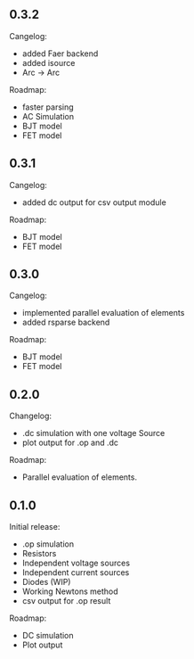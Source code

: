 ## 0.3.2
Cangelog:
  - added Faer backend
  - added isource
  - Arc<String> -> Arc<str>

Roadmap:
  - faster parsing
  - AC Simulation
  - BJT model
  - FET model

## 0.3.1
Cangelog:
  - added dc output for csv output module

Roadmap:
  - BJT model
  - FET model

## 0.3.0
Cangelog:
  - implemented parallel evaluation of elements
  - added rsparse backend

Roadmap:
  - BJT model
  - FET model

## 0.2.0
Changelog:
  - .dc simulation with one voltage Source
  - plot output for .op and .dc

Roadmap:
  - Parallel evaluation of elements.

## 0.1.0
Initial release:
  - .op simulation
  - Resistors
  - Independent voltage sources
  - Independent current sources
  - Diodes (WIP)
  - Working Newtons method
  - csv output for .op result

Roadmap:
  - DC simulation
  - Plot output
